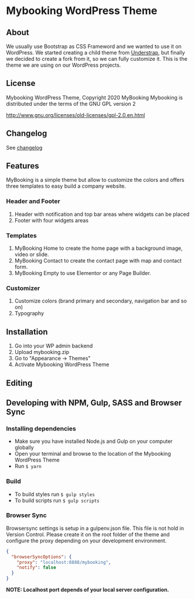 # Mybooking WordPress Theme

## About

We usually use Bootstrap as CSS Frameword and we wanted to use it on WordPress. We started creating a child theme from [Understrap](https://github.com/understrap/understrap), but finally we decided to create a fork from it, so we can fully customize it. This is the theme we are using on our WordPress projects.

## License

Mybooking WordPress Theme, Copyright 2020 MyBooking
Mybooking is distributed under the terms of the GNU GPL version 2

http://www.gnu.org/licenses/old-licenses/gpl-2.0.en.html

## Changelog

See [changelog](CHANGELOG.md)

## Features

MyBooking is a simple theme but allow to customize the colors and offers three
templates to easy build a company website.

### Header and Footer

1. Header with notification and top bar areas where widgets can be placed
2. Footer with four widgets areas

### Templates

1. MyBooking Home to create the home page with a background image, video or slide.
2. MyBooking Contact to create the contact page with map and contact form.
3. MyBooking Empty to use Elementor or any Page Builder.

### Customizer

1. Customize colors (brand primary and secondary, navigation bar and so on)
2. Typography

## Installation

1. Go into your WP admin backend
2. Upload mybooking.zip
3. Go to "Appearance -> Themes"
4. Activate Mybooking WordPress Theme

## Editing

## Developing with NPM, Gulp, SASS and Browser Sync

### Installing dependencies

- Make sure you have installed Node.js and Gulp on your computer globally
- Open your terminal and browse to the location of the Mybooking WordPress Theme
- Run `$ yarn`

### Build

- To build styles run `$ gulp styles`
- To build scripts run `$ gulp scripts`

### Browser Sync

Browsersync settings is setup in a gulpenv.json file. This file is not hold in Version Control. Please create it on the root folder of the theme and configure the proxy depending on your development environment.

```json
{
  "browserSyncOptions": {
    "proxy": "localhost:8888/mybooking",
    "notify": false
  }
}
```
**NOTE: Localhost port depends of your local server configuration.**
